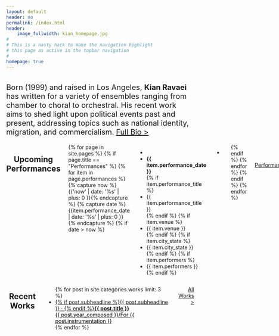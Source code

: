 ```yaml
---
layout: default
header: no
permalink: /index.html
header:
    image_fullwidth: kian_homepage.jpg
#
# This is a nasty hack to make the navigation highlight
# this page as active in the topbar navigation
#
homepage: true
---
```


<div class="row t60">
    <div class="large-12 columns">
        <p style="font-size: 20px;">Born (1999) and raised in Los Angeles, <strong>Kian Ravaei</strong> has written for a variety of ensembles ranging from chamber to choral to orchestral. His recent work aims to shed light upon political events past and present, addressing topics such as national identity, migration, and commercialism. <a href="{{ site.url }}{{ site.baseurl }}/works/">Full Bio ></a></p>
	</div><!-- /.medium-8.columns -->
</div><!-- /.row -->
<div class="row">
    <div class="medium-6 columns medium-push-6">
                <h2 style="text-align: center">Upcoming Performances</h2>
                {% for page in site.pages %}
                    {% if page.title == "Performances" %}
                        {% for item in page.performances %}
                {% capture now %}{{'now' | date: '%s' | plus: 0 }}{% endcapture %}
                {% capture date %}{{item.performance_date | date: '%s' | plus: 0 }}{% endcapture %}
                {% if date > now %}
                <ul class="no-bullet">
                    <li>&nbsp;</li>
                    <li><strong>{{ item.performance_date }}</strong></li>
                    {% if item.performance_title %}
                    <li>{{ item.performance_title }}</li>
                    {% endif %}
                    {% if item.venue %}
                    <li>{{ item.venue }}</li>
                    {% endif %}
                    {% if item.city_state %}
                    <li>{{ item.city_state }}</li>
                    {% endif %}
                    {% if item.performers %}
                    <li>{{ item.performers }}</li>
                    {% endif %}
                </ul>
                <ul class="side-nav"><li class="divider"></li></ul>
                {% endif %}
                {% endfor %}
                    {% endif %}
                {% endfor %}
        <p style="text-align: right">&nbsp;<br><a href="{{ site.url }}{{ site.baseurl }}/performances/">All Performances ></a></p>
    </div>
    <div class="medium-6 columns medium-pull-6">
        <h2 style="text-align: center">Recent Works</h2>
        <ul class="side-nav">
        {% for post in site.categories.works limit: 3 %}
        <li><a href="{{ site.url }}{{ site.baseurl }}{{ post.url }}">{% if post.subheadline %}{{ post.subheadline }} &middot; {% endif %}<strong>{{ post.title }}</strong><br><span style="color: #000000;">{{ post.year_composed }}/For {{ post.instrumentation }}</span></a></li>
        {% endfor %}
        </ul>
        <p style="text-align: right"><a href="{{ site.url }}{{ site.baseurl }}/works/">All Works ></a></p>
    </div>
</div>